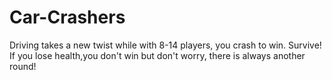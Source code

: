 # Car-Crashers
Driving takes a new twist while with 8-14 players, you crash to win. Survive! If you lose health,you don't win but don't worry, there is always another round!
